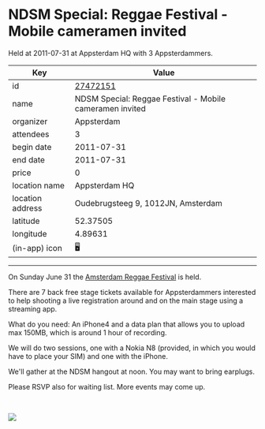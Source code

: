 # NDSM Special: Reggae Festival - Mobile cameramen invited
Held at 2011-07-31 at Appsterdam HQ with 3 Appsterdammers.
        
|Key|Value
|---|---|
|id|[27472151](https://www.meetup.com/appsterdam/events/27472151/)|
|name|NDSM Special: Reggae Festival - Mobile cameramen invited|
|organizer|Appsterdam|
|attendees|3|
|begin date|2011-07-31|
|end date|2011-07-31|
|price|0|
|location name|Appsterdam HQ|
|location address|Oudebrugsteeg 9, 1012JN, Amsterdam|
|latitude|52.37505|
|longitude|4.89631|
|(in-app) icon|🖥|

---

On Sunday June 31 the [Amsterdam Reggae Festival](http://worldareggae.com/) is held.

There are 7 back free stage tickets available for Appsterdammers interested to help shooting a live registration around and on the main stage using a streaming app.

What do you need: An iPhone4 and a data plan that allows you to upload max 150MB, which is around 1 hour of recording.

We will do two sessions, one with a Nokia N8 (provided, in which you would have to place your SIM) and one with the iPhone.

We'll gather at the NDSM hangout at noon. You may want to bring earplugs.

Please RSVP also for waiting list. More events may come up.

 

<img src="http://photos1.meetupstatic.com/photos/event/a/c/5/9/event_43844121.jpeg" />

 

 


